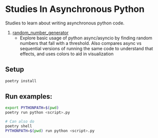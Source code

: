 # Studies In Asynchronous Python

Studies to learn about writing asynchronous python code.

1. [random_number_generator](studies/random_number_generator.py)
   - Explore basic usage of python async/asyncio by finding random numbers that fall with a threshold. Also compares
     async vs sequential versions of running the same code to understand that effects, and uses colors to aid in 
     visualization


## Setup

```bash
poetry install
```

## Run examples:

```bash
export PYTHONPATH=$(pwd)
poetry run python <script>.py

# Can also do
poetry shell 
PYTHONPATH=$(pwd) run python <script>.py
```
